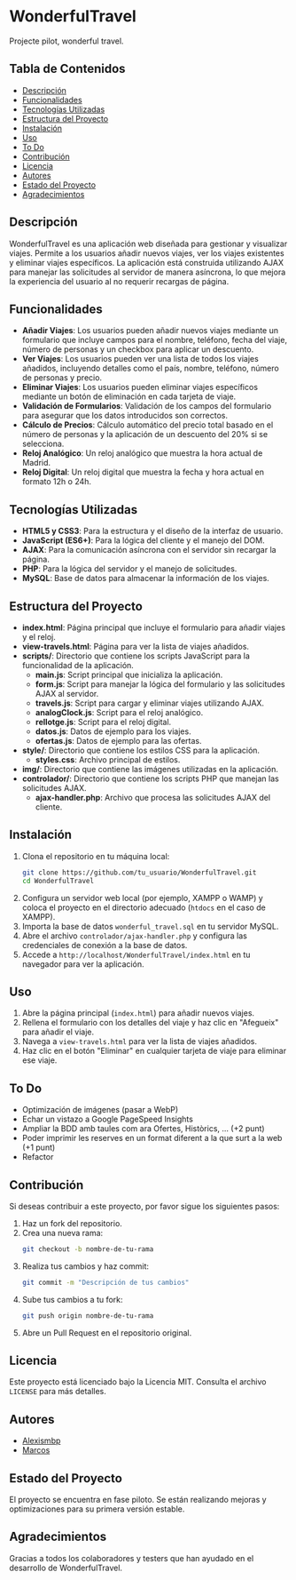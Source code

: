# WonderfulTravel
Projecte pilot, wonderful travel.

## Tabla de Contenidos
- [Descripción](#descripción)
- [Funcionalidades](#funcionalidades)
- [Tecnologías Utilizadas](#tecnologías-utilizadas)
- [Estructura del Proyecto](#estructura-del-proyecto)
- [Instalación](#instalación)
- [Uso](#uso)
- [To Do](#to-do)
- [Contribución](#contribución)
- [Licencia](#licencia)
- [Autores](#autores)
- [Estado del Proyecto](#estado-del-proyecto)
- [Agradecimientos](#agradecimientos)

## Descripción
WonderfulTravel es una aplicación web diseñada para gestionar y visualizar viajes. Permite a los usuarios añadir nuevos viajes, ver los viajes existentes y eliminar viajes específicos. La aplicación está construida utilizando AJAX para manejar las solicitudes al servidor de manera asíncrona, lo que mejora la experiencia del usuario al no requerir recargas de página.

## Funcionalidades
- **Añadir Viajes**: Los usuarios pueden añadir nuevos viajes mediante un formulario que incluye campos para el nombre, teléfono, fecha del viaje, número de personas y un checkbox para aplicar un descuento.
- **Ver Viajes**: Los usuarios pueden ver una lista de todos los viajes añadidos, incluyendo detalles como el país, nombre, teléfono, número de personas y precio.
- **Eliminar Viajes**: Los usuarios pueden eliminar viajes específicos mediante un botón de eliminación en cada tarjeta de viaje.
- **Validación de Formularios**: Validación de los campos del formulario para asegurar que los datos introducidos son correctos.
- **Cálculo de Precios**: Cálculo automático del precio total basado en el número de personas y la aplicación de un descuento del 20% si se selecciona.
- **Reloj Analógico**: Un reloj analógico que muestra la hora actual de Madrid.
- **Reloj Digital**: Un reloj digital que muestra la fecha y hora actual en formato 12h o 24h.

## Tecnologías Utilizadas
- **HTML5 y CSS3**: Para la estructura y el diseño de la interfaz de usuario.
- **JavaScript (ES6+)**: Para la lógica del cliente y el manejo del DOM.
- **AJAX**: Para la comunicación asíncrona con el servidor sin recargar la página.
- **PHP**: Para la lógica del servidor y el manejo de solicitudes.
- **MySQL**: Base de datos para almacenar la información de los viajes.

## Estructura del Proyecto
- **index.html**: Página principal que incluye el formulario para añadir viajes y el reloj.
- **view-travels.html**: Página para ver la lista de viajes añadidos.
- **scripts/**: Directorio que contiene los scripts JavaScript para la funcionalidad de la aplicación.
    - **main.js**: Script principal que inicializa la aplicación.
    - **form.js**: Script para manejar la lógica del formulario y las solicitudes AJAX al servidor.
    - **travels.js**: Script para cargar y eliminar viajes utilizando AJAX.
    - **analogClock.js**: Script para el reloj analógico.
    - **rellotge.js**: Script para el reloj digital.
    - **datos.js**: Datos de ejemplo para los viajes.
    - **ofertas.js**: Datos de ejemplo para las ofertas.
- **style/**: Directorio que contiene los estilos CSS para la aplicación.
    - **styles.css**: Archivo principal de estilos.
- **img/**: Directorio que contiene las imágenes utilizadas en la aplicación.
- **controlador/**: Directorio que contiene los scripts PHP que manejan las solicitudes AJAX.
    - **ajax-handler.php**: Archivo que procesa las solicitudes AJAX del cliente.

## Instalación
1. Clona el repositorio en tu máquina local:
     ```bash
     git clone https://github.com/tu_usuario/WonderfulTravel.git
     cd WonderfulTravel
     ```
2. Configura un servidor web local (por ejemplo, XAMPP o WAMP) y coloca el proyecto en el directorio adecuado (`htdocs` en el caso de XAMPP).
3. Importa la base de datos `wonderful_travel.sql` en tu servidor MySQL.
4. Abre el archivo `controlador/ajax-handler.php` y configura las credenciales de conexión a la base de datos.
5. Accede a `http://localhost/WonderfulTravel/index.html` en tu navegador para ver la aplicación.

## Uso
1. Abre la página principal (`index.html`) para añadir nuevos viajes.
2. Rellena el formulario con los detalles del viaje y haz clic en "Afegueix" para añadir el viaje.
3. Navega a `view-travels.html` para ver la lista de viajes añadidos.
4. Haz clic en el botón "Eliminar" en cualquier tarjeta de viaje para eliminar ese viaje.

## To Do
- Optimización de imágenes (pasar a WebP)
- Echar un vistazo a Google PageSpeed Insights
- Ampliar la BDD amb taules com ara Ofertes, Històrics, ... (+2 punt)
- Poder imprimir les reserves en un format diferent a la que surt a la web (+1 punt)
- Refactor

## Contribución
Si deseas contribuir a este proyecto, por favor sigue los siguientes pasos:

1. Haz un fork del repositorio.
2. Crea una nueva rama:
     ```bash
     git checkout -b nombre-de-tu-rama
     ```
3. Realiza tus cambios y haz commit:
     ```bash
     git commit -m "Descripción de tus cambios"
     ```
4. Sube tus cambios a tu fork:
     ```bash
     git push origin nombre-de-tu-rama
     ```
5. Abre un Pull Request en el repositorio original.

## Licencia
Este proyecto está licenciado bajo la Licencia MIT. Consulta el archivo `LICENSE` para más detalles.

## Autores
- [Alexismbp](https://github.com/alexismbp)
- [Marcos](https://github.com/Marrkitu2)

## Estado del Proyecto
El proyecto se encuentra en fase piloto. Se están realizando mejoras y optimizaciones para su primera versión estable.

## Agradecimientos
Gracias a todos los colaboradores y testers que han ayudado en el desarrollo de WonderfulTravel.